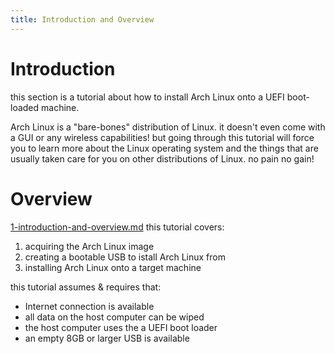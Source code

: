 ```yaml
---
title: Introduction and Overview
---
```

# Introduction

this section is a tutorial about how to install Arch Linux onto a UEFI boot-loaded machine.

Arch Linux is a "bare-bones" distribution of Linux. it doesn't even come with a GUI or any wireless capabilities! but going through this tutorial will force you to learn more about the Linux operating system and the things that are usually taken care for you on other distributions of Linux. no pain no gain!

# Overview
[1-introduction-and-overview.md](1-introduction-and-overview.md)
this tutorial covers:

1. acquiring the Arch Linux image
2. creating a bootable USB to istall Arch Linux from
3. installing Arch Linux onto a target machine

this tutorial assumes & requires that:

* Internet connection is available
* all data on the host computer can be wiped
* the host computer uses the a UEFI boot loader
* an empty 8GB or larger USB is available
